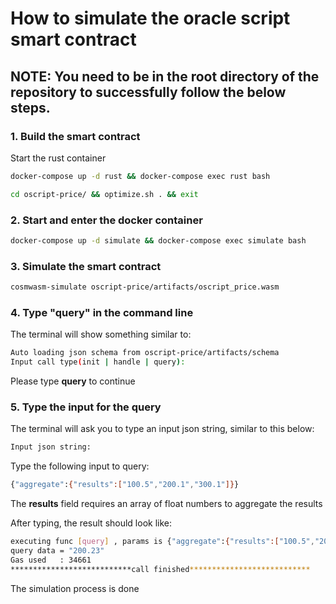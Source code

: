 # How to simulate the oracle script smart contract

## NOTE: You need to be in the root directory of the repository to successfully follow the below steps. 

### 1. Build the smart contract

Start the rust container

```bash
docker-compose up -d rust && docker-compose exec rust bash
```

```bash
cd oscript-price/ && optimize.sh . && exit
```

### 2. Start and enter the docker container

```bash
docker-compose up -d simulate && docker-compose exec simulate bash
```

### 3. Simulate the smart contract

```bash
cosmwasm-simulate oscript-price/artifacts/oscript_price.wasm
```

### 4. Type "query" in the command line

The terminal will show something similar to:

```bash
Auto loading json schema from oscript-price/artifacts/schema
Input call type(init | handle | query):
```

Please type **query** to continue

### 5. Type the input for the query

The terminal will ask you to type an input json string, similar to this below:

```bash
Input json string:
```

Type the following input to query:

```bash
{"aggregate":{"results":["100.5","200.1","300.1"]}}
```

The **results** field requires an array of float numbers to aggregate the results

After typing, the result should look like:

```bash
executing func [query] , params is {"aggregate":{"results":["100.5","200.1","300.1"]}}
query data = "200.23"
Gas used   : 34661
***************************call finished***************************
```

The simulation process is done